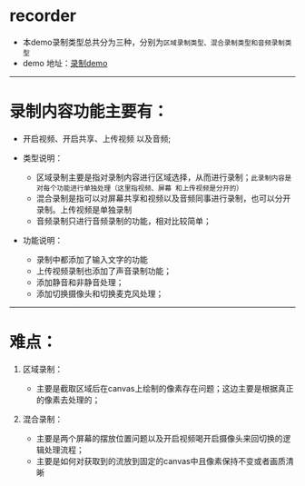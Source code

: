 # recorder
  - 本demo录制类型总共分为三种，分别为`区域录制类型、混合录制类型和音频录制类型`
  - demo 地址：[录制demo](https://he-juan.github.io/RecordVideo/recordProgram/index.html)

-----
# 录制内容功能主要有： 
  - 开启视频、开启共享、上传视频 以及音频;
   
  - 类型说明：
      -  区域录制主要是指对录制内容进行区域选择，从而进行录制；`此录制内容是对每个功能进行单独处理（这里指视频、屏幕 和上传视频是分开的）`
      -  混合录制是指可以对屏幕共享和视频以及音频同事进行录制，也可以分开录制。上传视频是单独录制
      -  音频录制只进行音频录制的功能，相对比较简单；
  - 功能说明：
      - 录制中都添加了输入文字的功能
      - 上传视频录制也添加了声音录制功能； 
      - 添加静音和非静音处理；
      - 添加切换摄像头和切换麦克风处理；   
   
  -------
  
# 难点：
  1. 区域录制：
     - 主要是截取区域后在canvas上绘制的像素存在问题；这边主要是根据真正的像素去处理的；
 
  2. 混合录制：
     - 主要是两个屏幕的摆放位置问题以及开启视频喝开启摄像头来回切换的逻辑处理流程； 
     - 主要是如何对获取到的流放到固定的canvas中且像素保持不变或者画质清晰     
   
   